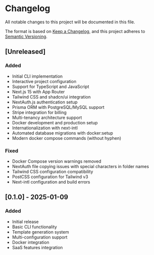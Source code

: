 # Changelog

All notable changes to this project will be documented in this file.

The format is based on [Keep a Changelog](https://keepachangelog.com/en/1.0.0/),
and this project adheres to [Semantic Versioning](https://semver.org/spec/v2.0.0.html).

## [Unreleased]

### Added
- Initial CLI implementation
- Interactive project configuration
- Support for TypeScript and JavaScript
- Next.js 15 with App Router
- Tailwind CSS and shadcn/ui integration
- NextAuth.js authentication setup
- Prisma ORM with PostgreSQL/MySQL support
- Stripe integration for billing
- Multi-tenancy architecture support
- Docker development and production setup
- Internationalization with next-intl
- Automated database migrations with docker:setup
- Modern docker compose commands (without hyphen)

### Fixed
- Docker Compose version warnings removed
- NextAuth file copying issues with special characters in folder names
- Tailwind CSS configuration compatibility
- PostCSS configuration for Tailwind v3
- Next-intl configuration and build errors

## [0.1.0] - 2025-01-09

### Added
- Initial release
- Basic CLI functionality
- Template generation system
- Multi-configuration support
- Docker integration
- SaaS features integration